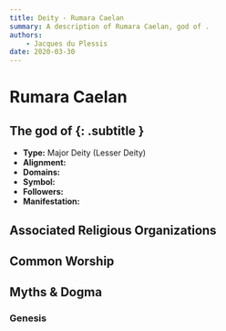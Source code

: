 ```yaml
---
title: Deity - Rumara Caelan
summary: A description of Rumara Caelan, god of .
authors:
    - Jacques du Plessis
date: 2020-03-30
---
```

# Rumara Caelan
## The god of  {: .subtitle }

* **Type:** Major Deity (Lesser Deity)
* **Alignment:** 
* **Domains:** 
* **Symbol:** 
* **Followers:** 
* **Manifestation:**  

## Associated Religious Organizations

## Common Worship

## Myths & Dogma
### Genesis